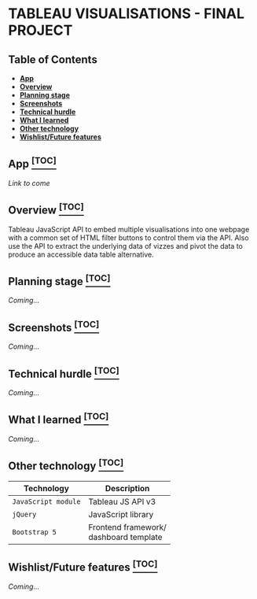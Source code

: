 # TABLEAU VISUALISATIONS - FINAL PROJECT

## Table of Contents

- **[App](#app-toc)**
- **[Overview](#overview-toc)**
- **[Planning stage](#planning-stage-toc)**
- **[Screenshots](#screenshots-toc)**
- **[Technical hurdle](#technical-hurdle-toc)**
- **[What I learned](#something-learned-toc)**
- **[Other technology](#other-technology-toc)**
- **[Wishlist/Future features](#wishlist-toc)**
  

## App [<sup>[TOC]</sup>](#table-of-contents)

*Link to come*

## Overview [<sup>[TOC]</sup>](#table-of-contents)

Tableau JavaScript API to embed multiple visualisations into one webpage with a common set of HTML filter buttons to control them via the API.  Also use the API to extract the underlying data of vizzes and pivot the data to produce an accessible data table alternative. 

## Planning stage [<sup>[TOC]</sup>](#table-of-contents)

*Coming...*

## Screenshots [<sup>[TOC]</sup>](#table-of-contents)

*Coming...*

## Technical hurdle [<sup>[TOC]</sup>](#table-of-contents)

*Coming...*

## What I learned [<sup>[TOC]</sup>](#table-of-contents)

*Coming...*

## Other technology [<sup>[TOC]</sup>](#table-of-contents)

| Technology                    | Description                                              |
| -------------------------- | -------------------------------------------------------- |
| `JavaScript module`                      | Tableau JS API v3                           |
| `jQuery`        | JavaScript library                                           |
| `Bootstrap 5`                       | Frontend framework/ <br />dashboard template                               |


## Wishlist/Future features [<sup>[TOC]</sup>](#table-of-contents)

*Coming...*